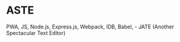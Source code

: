 # ASTE
PWA, JS, Node.js, Express.js, Webpack, IDB, Babel, - JATE (Another Spectacular Text Editor) 
